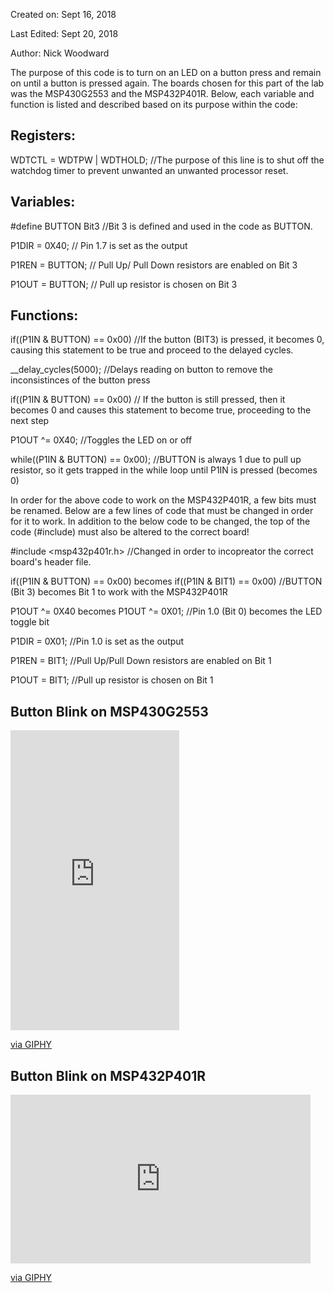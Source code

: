 
Created on: Sept 16, 2018 

Last Edited: Sept 20, 2018 

Author: Nick Woodward

The purpose of this code is to turn on an LED on a button press and remain on until a button is pressed again. The boards chosen for this part of the lab was the MSP430G2553 and the MSP432P401R. Below, each variable and function is listed and described based on its purpose within the code:

## Registers: 

WDTCTL = WDTPW | WDTHOLD; //The purpose of this line is to shut off the watchdog timer to prevent unwanted an unwanted processor reset.

## Variables:

#define BUTTON Bit3 //Bit 3 is defined and used in the code as BUTTON.

  P1DIR = 0X40; // Pin 1.7 is set as the output
  
  P1REN = BUTTON; // Pull Up/ Pull Down resistors are enabled on Bit 3
  
  P1OUT = BUTTON; // Pull up resistor is chosen on Bit 3
  
  
 ## Functions:

  if((P1IN & BUTTON) == 0x00) //If the button (BIT3) is pressed, it becomes 0, causing this statement to be true and proceed to the delayed cycles.
  
 
  __delay_cycles(5000); //Delays reading on button to remove the inconsistinces of the button press
  
  if((P1IN & BUTTON) == 0x00) // If the button is still pressed, then it becomes 0 and causes this statement to become true, proceeding to the next step
  
  P1OUT ^= 0X40; //Toggles the LED on or off
  
  while((P1IN & BUTTON) == 0x00); //BUTTON is always 1 due to pull up resistor, so it gets trapped in the while loop until P1IN is pressed (becomes 0)
 
 
 
In order for the above code to work on the MSP432P401R, a few bits must be renamed. Below are a few lines of code that must be changed in order for it to work. In addition to the below code to be changed, the top of the code (#include) must also be altered to the correct board!

#include <msp432p401r.h> //Changed in order to incopreator the correct board's header file.
 
if((P1IN & BUTTON) == 0x00) becomes if((P1IN & BIT1) == 0x00) //BUTTON (Bit 3) becomes Bit 1 to work with the MSP432P401R

P1OUT ^= 0X40 becomes P1OUT ^= 0X01; //Pin 1.0 (Bit 0) becomes the LED toggle bit

P1DIR = 0X01; //Pin 1.0 is set as the output

P1REN = BIT1; //Pull Up/Pull Down resistors are enabled on Bit 1

P1OUT = BIT1; //Pull up resistor is chosen on Bit 1

## Button Blink on MSP430G2553

<iframe src="https://giphy.com/embed/3E3EIWT1DnrnvMoDUp" width="270" height="480" frameBorder="0" class="giphy-embed" allowFullScreen></iframe><p><a href="https://giphy.com/gifs/3E3EIWT1DnrnvMoDUp">via GIPHY</a></p>

## Button Blink on MSP432P401R

<iframe src="https://giphy.com/embed/35P0pu0bGKYlY9jTGH" width="480" height="270" frameBorder="0" class="giphy-embed" allowFullScreen></iframe><p><a href="https://giphy.com/gifs/35P0pu0bGKYlY9jTGH">via GIPHY</a></p>


 
